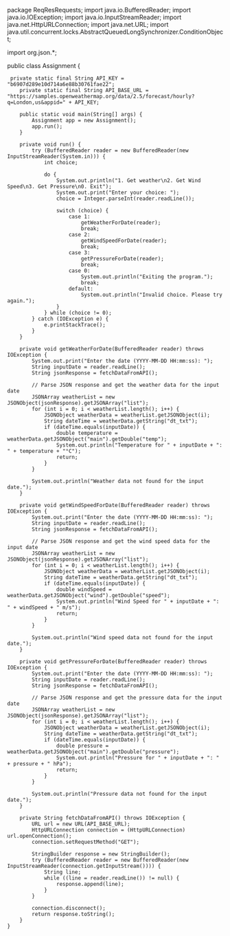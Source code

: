 package ReqResRequests;
import java.io.BufferedReader;
import java.io.IOException;
import java.io.InputStreamReader;
import java.net.HttpURLConnection;
import java.net.URL;
import java.util.concurrent.locks.AbstractQueuedLongSynchronizer.ConditionObject;



import org.json.*;

public class Assignment {

	
	 private static final String API_KEY = "b6907d289e10d714a6e88b30761fae22";
	    private static final String API_BASE_URL = "https://samples.openweathermap.org/data/2.5/forecast/hourly?q=London,us&appid=" + API_KEY;

	    public static void main(String[] args) {
	        Assignment app = new Assignment();
	        app.run();
	    }

	    private void run() {
	        try (BufferedReader reader = new BufferedReader(new InputStreamReader(System.in))) {
	            int choice;

	            do {
	                System.out.println("1. Get weather\n2. Get Wind Speed\n3. Get Pressure\n0. Exit");
	                System.out.print("Enter your choice: ");
	                choice = Integer.parseInt(reader.readLine());

	                switch (choice) {
	                    case 1:
	                        getWeatherForDate(reader);
	                        break;
	                    case 2:
	                        getWindSpeedForDate(reader);
	                        break;
	                    case 3:
	                        getPressureForDate(reader);
	                        break;
	                    case 0:
	                        System.out.println("Exiting the program.");
	                        break;
	                    default:
	                        System.out.println("Invalid choice. Please try again.");
	                }
	            } while (choice != 0);
	        } catch (IOException e) {
	            e.printStackTrace();
	        }
	    }

	    private void getWeatherForDate(BufferedReader reader) throws IOException {
	        System.out.print("Enter the date (YYYY-MM-DD HH:mm:ss): ");
	        String inputDate = reader.readLine();
	        String jsonResponse = fetchDataFromAPI();

	        // Parse JSON response and get the weather data for the input date
	        JSONArray weatherList = new JSONObject(jsonResponse).getJSONArray("list");
	        for (int i = 0; i < weatherList.length(); i++) {
	            JSONObject weatherData = weatherList.getJSONObject(i);
	            String dateTime = weatherData.getString("dt_txt");
	            if (dateTime.equals(inputDate)) {
	                double temperature = weatherData.getJSONObject("main").getDouble("temp");
	                System.out.println("Temperature for " + inputDate + ": " + temperature + "°C");
	                return;
	            }
	        }

	        System.out.println("Weather data not found for the input date.");
	    }

	    private void getWindSpeedForDate(BufferedReader reader) throws IOException {
	        System.out.print("Enter the date (YYYY-MM-DD HH:mm:ss): ");
	        String inputDate = reader.readLine();
	        String jsonResponse = fetchDataFromAPI();

	        // Parse JSON response and get the wind speed data for the input date
	        JSONArray weatherList = new JSONObject(jsonResponse).getJSONArray("list");
	        for (int i = 0; i < weatherList.length(); i++) {
	            JSONObject weatherData = weatherList.getJSONObject(i);
	            String dateTime = weatherData.getString("dt_txt");
	            if (dateTime.equals(inputDate)) {
	                double windSpeed = weatherData.getJSONObject("wind").getDouble("speed");
	                System.out.println("Wind Speed for " + inputDate + ": " + windSpeed + " m/s");
	                return;
	            }
	        }

	        System.out.println("Wind speed data not found for the input date.");
	    }

	    private void getPressureForDate(BufferedReader reader) throws IOException {
	        System.out.print("Enter the date (YYYY-MM-DD HH:mm:ss): ");
	        String inputDate = reader.readLine();
	        String jsonResponse = fetchDataFromAPI();

	        // Parse JSON response and get the pressure data for the input date
	        JSONArray weatherList = new JSONObject(jsonResponse).getJSONArray("list");
	        for (int i = 0; i < weatherList.length(); i++) {
	            JSONObject weatherData = weatherList.getJSONObject(i);
	            String dateTime = weatherData.getString("dt_txt");
	            if (dateTime.equals(inputDate)) {
	                double pressure = weatherData.getJSONObject("main").getDouble("pressure");
	                System.out.println("Pressure for " + inputDate + ": " + pressure + " hPa");
	                return;
	            }
	        }

	        System.out.println("Pressure data not found for the input date.");
	    }

	    private String fetchDataFromAPI() throws IOException {
	        URL url = new URL(API_BASE_URL);
	        HttpURLConnection connection = (HttpURLConnection) url.openConnection();
	        connection.setRequestMethod("GET");

	        StringBuilder response = new StringBuilder();
	        try (BufferedReader reader = new BufferedReader(new InputStreamReader(connection.getInputStream()))) {
	            String line;
	            while ((line = reader.readLine()) != null) {
	                response.append(line);
	            }
	        }

	        connection.disconnect();
	        return response.toString();
	    }
	}
	






